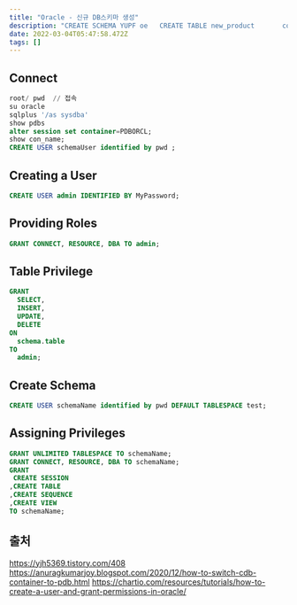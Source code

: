 ```yaml
---
title: "Oracle - 신규 DB스키마 생성"
description: "CREATE SCHEMA YUPF oe   CREATE TABLE new_product       color VARCHAR210  PRIMARY KEY, quantity NUMBER    CREATE VIEW new_product_view       AS SEL"
date: 2022-03-04T05:47:58.472Z
tags: []
---
```

## Connect
```sql
root/ pwd  // 접속
su oracle
sqlplus '/as sysdba'
show pdbs
alter session set container=PDBORCL;
show con_name;
CREATE USER schemaUser identified by pwd ;
```
## Creating a User
```sql
CREATE USER admin IDENTIFIED BY MyPassword;
```
## Providing Roles
```sql
GRANT CONNECT, RESOURCE, DBA TO admin;
```

## Table Privilege
```sql
GRANT
  SELECT,
  INSERT,
  UPDATE,
  DELETE
ON
  schema.table
TO
  admin;
```

## Create Schema
```sql
CREATE USER schemaName identified by pwd DEFAULT TABLESPACE test;
```

## Assigning Privileges
```sql
GRANT UNLIMITED TABLESPACE TO schemaName;
GRANT CONNECT, RESOURCE, DBA TO schemaName;
GRANT 
 CREATE SESSION
,CREATE TABLE
,CREATE SEQUENCE  
,CREATE VIEW
TO schemaName;
```

## 출처
https://yjh5369.tistory.com/408
https://anuragkumarjoy.blogspot.com/2020/12/how-to-switch-cdb-container-to-pdb.html
https://chartio.com/resources/tutorials/how-to-create-a-user-and-grant-permissions-in-oracle/